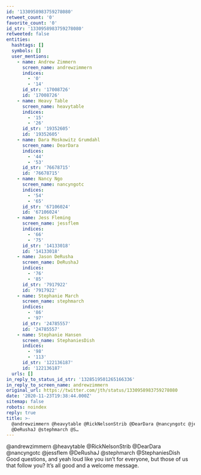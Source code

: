 ```yaml
---
id: '1330958983759278080'
retweet_count: '0'
favorite_count: '0'
id_str: '1330958983759278080'
retweeted: false
entities:
  hashtags: []
  symbols: []
  user_mentions:
    - name: Andrew Zimmern
      screen_name: andrewzimmern
      indices:
        - '0'
        - '14'
      id_str: '17008726'
      id: '17008726'
    - name: Heavy Table
      screen_name: heavytable
      indices:
        - '15'
        - '26'
      id_str: '19352605'
      id: '19352605'
    - name: Dara Moskowitz Grumdahl
      screen_name: DearDara
      indices:
        - '44'
        - '53'
      id_str: '76678715'
      id: '76678715'
    - name: Nancy Ngo
      screen_name: nancyngotc
      indices:
        - '54'
        - '65'
      id_str: '67106024'
      id: '67106024'
    - name: Jess Fleming
      screen_name: jessflem
      indices:
        - '66'
        - '75'
      id_str: '14133018'
      id: '14133018'
    - name: Jason DeRusha
      screen_name: DeRushaJ
      indices:
        - '76'
        - '85'
      id_str: '7917922'
      id: '7917922'
    - name: Stephanie March
      screen_name: stephmarch
      indices:
        - '86'
        - '97'
      id_str: '24785557'
      id: '24785557'
    - name: Stephanie Hansen
      screen_name: StephaniesDish
      indices:
        - '98'
        - '113'
      id_str: '122136187'
      id: '122136187'
  urls: []
in_reply_to_status_id_str: '1328519501265166336'
in_reply_to_screen_name: andrewzimmern
original_url: https://twitter.com/jth/status/1330958983759278080
date: '2020-11-23T19:38:44.000Z'
sitemap: false
robots: noindex
reply: true
title: >-
  @andrewzimmern @heavytable @RickNelsonStrib @DearDara @nancyngotc @jessflem
  @DeRushaJ @stephmarch @S…
---
```


@andrewzimmern @heavytable @RickNelsonStrib @DearDara @nancyngotc @jessflem @DeRushaJ @stephmarch @StephaniesDish Good questions, and yeah loud like you isn’t for everyone, but those of us that follow you? It’s all good and a welcome message.